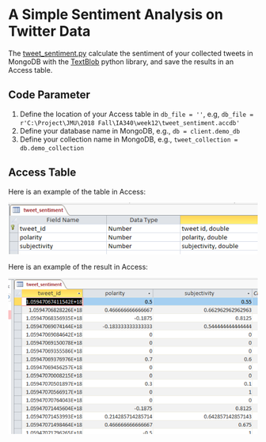 # A Simple Sentiment Analysis on Twitter Data
The [tweet_sentiment.py](./tweet_sentiment.py) calculate the sentiment of your collected tweets in MongoDB with the [TextBlob](https://textblob.readthedocs.io/en/dev/) python library, and save the results in an Access table.
## Code Parameter
1. Define the location of your Access table in `db_file = ''`, e.g, `db_file = r'C:\Project\JMU\2018 Fall\IA340\week12\tweet_sentiment.accdb'`
2. Define your database name in MongoDB, e.g., `db = client.demo_db`
3. Define your collection name in MongoDB, e.g., `tweet_collection = db.demo_collection `

## Access Table
Here is an example of the table in Access:

<img src="./access_table.PNG" width="600">

Here is an example of the result in Access:

<img src="./result.PNG" width="600">

